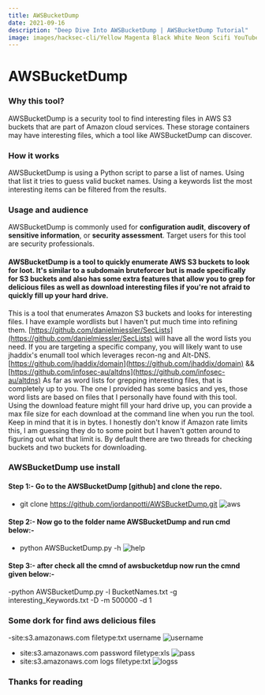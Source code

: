 ```yaml
---
title: AWSBucketDump
date: 2021-09-16
description: "Deep Dive Into AWSBucketDump | AWSBucketDump Tutorial"
image: images/hacksec-cli/Yellow Magenta Black White Neon Scifi YouTube Channel Art.png
---
```


# AWSBucketDump

### Why this tool?

AWSBucketDump is a security tool to find interesting files in AWS S3 buckets that are part of Amazon cloud services. These storage containers may have interesting files, which a tool like AWSBucketDump can discover.

### How it works

AWSBucketDump is using a Python script to parse a list of names. Using that list it tries to guess valid bucket names. Using a keywords list the most interesting items can be filtered from the results.

### Usage and audience

AWSBucketDump is commonly used for **configuration audit**, **discovery of sensitive information**, or **security assessment**. Target users for this tool are security professionals.

#### AWSBucketDump is a tool to quickly enumerate AWS S3 buckets to look for loot. It's similar to a subdomain bruteforcer but is made specifically for S3 buckets and also has some extra features that allow you to grep for delicious files as well as download interesting files if you're not afraid to quickly fill up your hard drive.

This is a tool that enumerates Amazon S3 buckets and looks for interesting files.
I have example wordlists but I haven't put much time into refining them.
[https://github.com/danielmiessler/SecLists](https://github.com/danielmiessler/SecLists) will have all the word lists you need. If you are targeting a specific company, you will likely want to use jhaddix's enumall tool which leverages recon-ng and Alt-DNS.
[https://github.com/jhaddix/domain](https://github.com/jhaddix/domain) && [https://github.com/infosec-au/altdns](https://github.com/infosec-au/altdns)
As far as word lists for grepping interesting files, that is completely up to you. The one I provided has some basics and yes, those word lists are based on files that I personally have found with this tool.
Using the download feature might fill your hard drive up, you can provide a max file size for each download at the command line when you run the tool. Keep in mind that it is in bytes.
I honestly don't know if Amazon rate limits this, I am guessing they do to some point but I haven't gotten around to figuring out what that limit is. By default there are two threads for checking buckets and two buckets for downloading.

### AWSBucketDump use install

#### Step 1:- Go to the AWSBucketDump [github] and clone the repo.

- git clone https://github.com/jordanpotti/AWSBucketDump.git
  ![aws](https://i.postimg.cc/tRMjxBMM/aws11.png)

#### Step 2:- Now go to the folder name AWSBucketDump and run cmd below:-

- python AWSBucketDump.py -h
  ![help](https://i.postimg.cc/T1Dfwmfw/aws2222.png)

#### Step 3:- after check all the cmnd of awsbucketdup now run the cmnd given below:-

-python AWSBucketDump.py -l BucketNames.txt -g interesting_Keywords.txt -D -m 500000 -d 1

### Some dork for find aws delicious files

-site:s3.amazonaws.com filetype:txt username
![username](https://i.postimg.cc/rwJHnVdb/log.png)

- site:s3.amazonaws.com password filetype:xls
  ![pass](https://i.postimg.cc/QdQDXZFk/2.png)
- site:s3.amazonaws.com logs filetype:txt
  ![logss](https://i.postimg.cc/yNJ8sbzV/loggg.png)

### Thanks for reading
